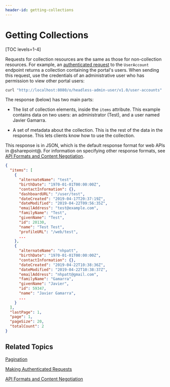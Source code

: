```yaml
---
header-id: getting-collections
---
```


# Getting Collections

[TOC levels=1-4]

Requests for collection resources are the same as those for non-collection 
resources. For example, an 
[authenticated request](/docs/7-2/frameworks/-/knowledge_base/f/making-authenticated-requests) 
to the `UserAccount` endpoint returns a collection containing the portal's 
users. When sending this request, use the credentials of an administrative user 
who has permission to view other portal users: 

```bash
curl "http://localhost:8080/o/headless-admin-user/v1.0/user-accounts"  -u 'test@example.com:test'
```

The response (below) has two main parts: 

-   The list of collection elements, inside the `items` attribute. This example 
    contains data on two users: an administrator (Test), and a user named Javier 
    Gamarra. 

-   A set of metadata about the collection. This is the rest of the data in the 
    response. This lets clients know how to use the collection. 

This response is in JSON, which is the default response format for web APIs in 
@sharepoint@. For information on specifying other response formats, see 
[API Formats and Content Negotiation](/docs/7-2/frameworks/-/knowledge_base/f/api-formats-and-content-negotiation). 

```json
{
  "items": [
    {
      "alternateName": "test",
      "birthDate": "1970-01-01T00:00:00Z",
      "contactInformation": {},
      "dashboardURL": "/user/test",
      "dateCreated": "2019-04-17T20:37:19Z",
      "dateModified": "2019-04-22T09:56:35Z",
      "emailAddress": "test@example.com",
      "familyName": "Test",
      "givenName": "Test",
      "id": 20130,
      "name": "Test Test",
      "profileURL": "/web/test",
      ...
    },
    {
      "alternateName": "nhpatt",
      "birthDate": "1970-01-01T00:00:00Z",
      "contactInformation": {},
      "dateCreated": "2019-04-22T10:38:36Z",
      "dateModified": "2019-04-22T10:38:37Z",
      "emailAddress": "nhpatt@gmail.com",
      "familyName": "Gamarra",
      "givenName": "Javier",
      "id": 59347,
      "name": "Javier Gamarra",
      ...
    }
  ],
  "lastPage": 1,
  "page": 1,
  "pageSize": 20,
  "totalCount": 2
}
```

## Related Topics

[Pagination](/docs/7-2/frameworks/-/knowledge_base/f/pagination)

[Making Authenticated Requests](/docs/7-2/frameworks/-/knowledge_base/f/making-authenticated-requests)

[API Formats and Content Negotiation](/docs/7-2/frameworks/-/knowledge_base/f/api-formats-and-content-negotiation)
